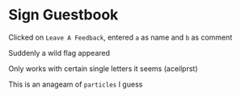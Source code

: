 # Sign Guestbook

Clicked on `Leave A Feedback`, entered `a` as name and `b` as comment

Suddenly a wild flag appeared

Only works with certain single letters it seems (aceilprst)

This is an anageam of `particles` I guess
